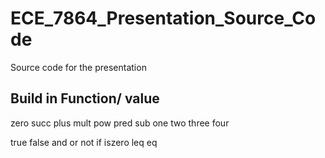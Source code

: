 # ECE_7864_Presentation_Source_Code
Source code for the presentation


Build in Function/ value
---
zero
succ
plus
mult
pow
pred
sub
one
two
three
four

true
false
and
or
not
if
iszero
leq
eq

